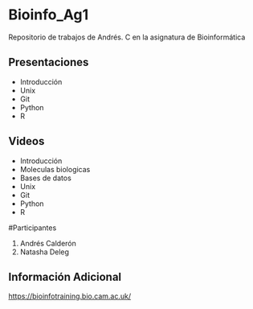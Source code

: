 # Bioinfo_Ag1
Repositorio de trabajos de Andrés. C en la asignatura de Bioinformática

## Presentaciones

- Introducción
- Unix
- Git
- Python
- R


## Videos 


- Introducción
-   Moleculas biologicas 
-   Bases de datos
- Unix
- Git
- Python
- R

#Participantes


1. Andrés Calderón
2. Natasha Deleg

## Información Adicional

<https://bioinfotraining.bio.cam.ac.uk/>

